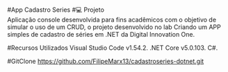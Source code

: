 #App Cadastro Series
#💻 Projeto
</br>
Aplicação console desenvolvida para fins acadêmicos com o objetivo de simular o uso de um CRUD, 
o projeto desenvolvido no lab Criando um APP simples de cadastro de séries em .NET da Digital Innovation One.
   
#Recursos Utilizados
Visual Studio Code v1.54.2.
.NET Core v5.0.103.
C#.

#GitClone
https://github.com/FilipeMarx13/cadastroseries-dotnet.git
